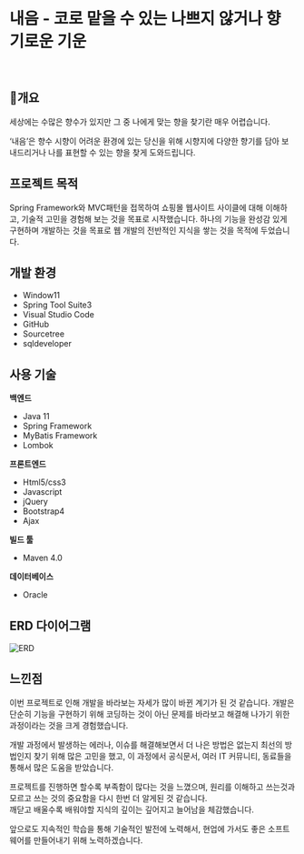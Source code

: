 <br><br>
# 내음 - 코로 맡을 수 있는 나쁘지 않거나 향기로운 기운
<br>

## 📃개요
세상에는 수많은 향수가 있지만
그 중 나에게 맞는 향을 찾기란 매우 어렵습니다.

‘내음’은 향수 시향이 어려운 환경에 있는 당신을 위해
시향지에 다양한 향기를 담아 보내드리거나
나를 표현할 수 있는 향을 찾게 도와드립니다. 

## 프로젝트 목적
Spring Framework와 MVC패턴을 접목하여 쇼핑몰 웹사이트 사이클에 대해 이해하고, 기술적 고민을 경험해 보는 것을 목표로 시작했습니다.
하나의 기능을 완성감 있게 구현하며 개발하는 것을 목표로 웹 개발의 전반적인 지식을 쌓는 것을 목적에 두었습니다.

## 개발 환경
 - Window11
 - Spring Tool Suite3 
 - Visual Studio Code
 - GitHub
 - Sourcetree
 - sqldeveloper

## 사용 기술 

**백엔드**
  - Java 11
  - Spring Framework
  - MyBatis Framework
  - Lombok
    
**프론트엔드**
 -   Html5/css3
 -   Javascript
 -   jQuery
 -   Bootstrap4
 -   Ajax
 
**빌드 툴**
 - Maven 4.0

**데이터베이스**
 - Oracle

## ERD 다이어그램
![ERD](https://1drv.ms/i/s!AtfESIGEF9AZgb9meR5aiQlFu9zIew?e=OKArXa)

## 느낀점
이번 프로젝트로 인해 개발을 바라보는 자세가 많이 바뀐 계기가 된 것 같습니다.
개발은 단순히 기능을 구현하기 위해 코딩하는 것이 아닌 문제를 바라보고 해결해 나가기 위한 과정이라는 것을 크게 경험했습니다.

개발 과정에서 발생하는 에러나, 이슈를 해결해보면서 더 나은 방법은 없는지 최선의 방법인지 찾기 위해 많은 고민을 했고,
이 과정에서 공식문서, 여러 IT 커뮤니티, 동료들을 통해서 많은 도움을 받았습니다.

프로젝트를 진행하면 할수록 부족함이 많다는 것을 느꼈으며, 원리를 이해하고 쓰는것과 모르고 쓰는 것의 중요함을 다시 한번 더 알게된 것 같습니다.<br>
깨닫고 배울수록 배워야할 지식의 깊이는 깊어지고 늘어남을 체감했습니다.

앞으로도 지속적인 학습을 통해 기술적인 발전에 노력해서, 현업에 가서도 좋은 소프트웨어를 만들어내기 위해 노력하겠습니다.
